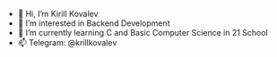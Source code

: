 - 👋 Hi, I’m Kirill Kovalev
- 👀 I’m interested in Backend Development
- 🌱 I’m currently learning C and Basic Computer Science in 21 School
- 📫 Telegram: @krillkovalev

<!---
krillkovalev/krillkovalev is a ✨ special ✨ repository because its `README.md` (this file) appears on your GitHub profile.
You can click the Preview link to take a look at your changes.
--->
